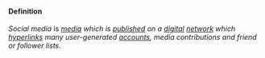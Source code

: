 #### Definition 

*Social media* is *[media](https://github.com/gcassel/Modular-Organizing-Terminology/blob/master/terms/media.md) which is [published](https://github.com/gcassel/Modular-Organizing-Terminology/blob/master/terms/publish.md) on a [digital](https://github.com/gcassel/Modular-Organizing-Terminology/blob/master/terms/digital.md) [network](https://github.com/gcassel/Modular-Organizing-Terminology/blob/master/terms/network.md) which [hyperlinks](https://github.com/gcassel/Modular-Organizing-Terminology/blob/master/compound-terms/hyperlink.md) many user-generated [accounts](https://github.com/gcassel/Modular-Organizing-Terminology/blob/master/terms/account.md), media contributions and friend or follower lists*.
